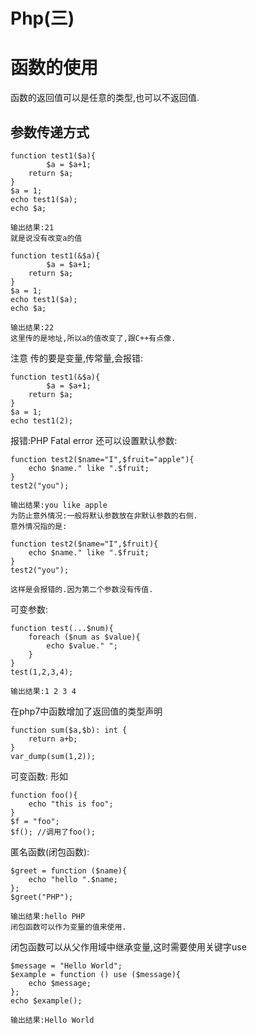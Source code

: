 Php(三)
===

# 函数的使用
函数的返回值可以是任意的类型,也可以不返回值.
## 参数传递方式

```
function test1($a){
        $a = $a+1;
    return $a;
}
$a = 1;
echo test1($a);
echo $a;
```
	输出结果:21
	就是说没有改变a的值

```
function test1(&$a){
        $a = $a+1;
    return $a;
}
$a = 1;
echo test1($a);
echo $a;
```
	输出结果:22
	这里传的是地址,所以a的值改变了,跟C++有点像.

注意 传的要是变量,传常量,会报错:
```
function test1(&$a){
        $a = $a+1;
    return $a;
}
$a = 1;
echo test1(2);
```
报错:PHP Fatal error
还可以设置默认参数:

```
function test2($name="I",$fruit="apple"){
    echo $name." like ".$fruit;
}
test2("you");
```
	输出结果:you like apple
	为防止意外情况:一般将默认参数放在非默认参数的右侧.
	意外情况指的是:

```
function test2($name="I",$fruit){
    echo $name." like ".$fruit;
}
test2("you");
```
	这样是会报错的.因为第二个参数没有传值.
可变参数:

```
function test(...$num){
    foreach ($num as $value){
        echo $value." ";
    }
}
test(1,2,3,4);
```
	输出结果:1 2 3 4 
在php7中函数增加了返回值的类型声明

```
function sum($a,$b): int {
    return a+b;
}
var_dump(sum(1,2));
```
可变函数: 形如

```
function foo(){
    echo "this is foo";
}
$f = "foo";
$f(); //调用了foo();
```
匿名函数(闭包函数):

```
$greet = function ($name){
    echo "hello ".$name;
};
$greet("PHP");
```
	输出结果:hello PHP
	闭包函数可以作为变量的值来使用.
闭包函数可以从父作用域中继承变量,这时需要使用关键字use

```
$message = "Hello World";
$example = function () use ($message){
    echo $message;
};
echo $example();
```
	输出结果:Hello World




